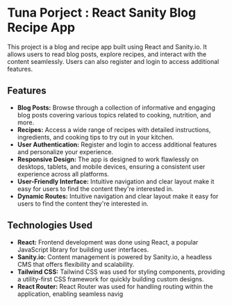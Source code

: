 # Tuna Porject : React Sanity Blog Recipe App

This project is a blog and recipe app built using React and Sanity.io. It allows users to read blog posts, explore recipes, and interact with the content seamlessly. Users can also register and login to access additional features.

## Features

- **Blog Posts:** Browse through a collection of informative and engaging blog posts covering various topics related to cooking, nutrition, and more.
- **Recipes:** Access a wide range of recipes with detailed instructions, ingredients, and cooking tips to try out in your kitchen.
- **User Authentication:** Register and login to access additional features and personalize your experience.
- **Responsive Design:** The app is designed to work flawlessly on desktops, tablets, and mobile devices, ensuring a consistent user experience across all platforms.
- **User-Friendly Interface:** Intuitive navigation and clear layout make it easy for users to find the content they're interested in.
- **Dynamic Routes:** Intuitive navigation and clear layout make it easy for users to find the content they're interested in.

## Technologies Used

- **React:** Frontend development was done using React, a popular JavaScript library for building user interfaces.
- **Sanity.io:** Content management is powered by Sanity.io, a headless CMS that offers flexibility and scalability.
- **Tailwind CSS:** Tailwind CSS was used for styling components, providing a utility-first CSS framework for quickly building custom designs.
- **React Router:** React Router was used for handling routing within the application, enabling seamless navig
